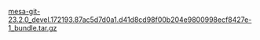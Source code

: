 [mesa-git-23.2.0_devel.172193.87ac5d7d0a1.d41d8cd98f00b204e9800998ecf8427e-1_bundle.tar.gz](https://github.com/mengmeet/holoiso-chinese-update-system/releases/download/mesa-git/mesa-git-23.2.0_devel.172193.87ac5d7d0a1.d41d8cd98f00b204e9800998ecf8427e-1_bundle.tar.gz)

